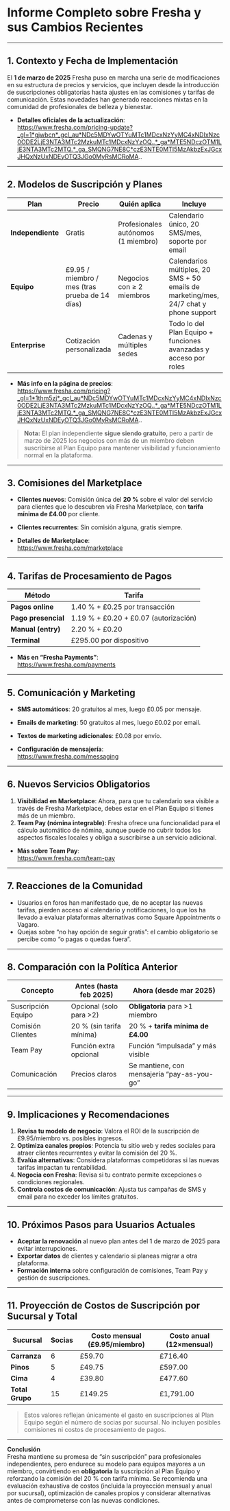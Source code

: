 # Informe Completo sobre Fresha y sus Cambios Recientes

---

## 1. Contexto y Fecha de Implementación  
El **1 de marzo de 2025** Fresha puso en marcha una serie de modificaciones en su estructura de precios y servicios, que incluyen desde la introducción de suscripciones obligatorias hasta ajustes en las comisiones y tarifas de comunicación. Estas novedades han generado reacciones mixtas en la comunidad de profesionales de belleza y bienestar.

- **Detalles oficiales de la actualización**:  
  https://www.fresha.com/pricing-update?_gl=1*gjwbcn*_gcl_au*NDc5MDYwOTYuMTc1MDcxNzYyMC4xNDIxNzc0ODE2LjE3NTA3MTc2MzkuMTc1MDcxNzYzOQ..*_ga*MTE5NDczOTM1LjE3NTA3MTc2MTQ.*_ga_SMQNG7NE8C*czE3NTE0MTI5MzAkbzExJGcxJHQxNzUxNDEyOTQ3JGo0MyRsMCRoMA..

---

## 2. Modelos de Suscripción y Planes  

| Plan              | Precio                           | Quién aplica                                | Incluye                                                         |
|-------------------|----------------------------------|----------------------------------------------|-----------------------------------------------------------------|
| **Independiente** | Gratis                            | Profesionales autónomos (1 miembro)          | Calendario único, 20 SMS/mes, soporte por email                  |
| **Equipo**        | £9.95 / miembro / mes (tras prueba de 14 días) | Negocios con ≥ 2 miembros                    | Calendarios múltiples, 20 SMS + 50 emails de marketing/mes, 24/7 chat y phone support |
| **Enterprise**    | Cotización personalizada          | Cadenas y múltiples sedes                    | Todo lo del Plan Equipo + funciones avanzadas y acceso por roles |

- **Más info en la página de precios**:  
  https://www.fresha.com/pricing?_gl=1*1thm5zj*_gcl_au*NDc5MDYwOTYuMTc1MDcxNzYyMC4xNDIxNzc0ODE2LjE3NTA3MTc2MzkuMTc1MDcxNzYzOQ..*_ga*MTE5NDczOTM1LjE3NTA3MTc2MTQ.*_ga_SMQNG7NE8C*czE3NTE0MTI5MzAkbzExJGcxJHQxNzUxNDEyOTQ3JGo0MyRsMCRoMA..

> **Nota:** El plan independiente **sigue siendo gratuito**, pero a partir de marzo de 2025 los negocios con más de un miembro deben suscribirse al Plan Equipo para mantener visibilidad y funcionamiento normal en la plataforma.

---

## 3. Comisiones del Marketplace  

- **Clientes nuevos**: Comisión única del **20 %** sobre el valor del servicio para clientes que lo descubren vía Fresha Marketplace, con **tarifa mínima de £4.00** por cliente.  
- **Clientes recurrentes**: Sin comisión alguna, gratis siempre.  

- **Detalles de Marketplace**:  
  https://www.fresha.com/marketplace

---

## 4. Tarifas de Procesamiento de Pagos  

| Método               | Tarifa                               |
|----------------------|--------------------------------------|
| **Pagos online**     | 1.40 % + £0.25 por transacción       |
| **Pago presencial**  | 1.19 % + £0.20 + £0.07 (autorización)|
| **Manual (entry)**   | 2.20 % + £0.20                       |
| **Terminal**         | £295.00 por dispositivo              |

- **Más en “Fresha Payments”**:  
  https://www.fresha.com/payments

---

## 5. Comunicación y Marketing  

- **SMS automáticos**: 20 gratuitos al mes, luego £0.05 por mensaje.  
- **Emails de marketing**: 50 gratuitos al mes, luego £0.02 por email.  
- **Textos de marketing adicionales**: £0.08 por envío.  

- **Configuración de mensajería**:  
  https://www.fresha.com/messaging

---

## 6. Nuevos Servicios Obligatorios  

1. **Visibilidad en Marketplace**: Ahora, para que tu calendario sea visible a través de Fresha Marketplace, debes estar en el Plan Equipo si tienes más de un miembro.  
2. **Team Pay (nómina integrable)**: Fresha ofrece una funcionalidad para el cálculo automático de nómina, aunque puede no cubrir todos los aspectos fiscales locales y obliga a suscribirse a un servicio adicional.

- **Más sobre Team Pay**:  
  https://www.fresha.com/team-pay

---

## 7. Reacciones de la Comunidad  

- Usuarios en foros han manifestado que, de no aceptar las nuevas tarifas, pierden acceso al calendario y notificaciones, lo que los ha llevado a evaluar plataformas alternativas como Square Appointments o Vagaro.  
- Quejas sobre “no hay opción de seguir gratis”: el cambio obligatorio se percibe como “o pagas o quedas fuera”.

---

## 8. Comparación con la Política Anterior  

| Concepto             | Antes (hasta feb 2025)     | Ahora (desde mar 2025)               |
|----------------------|---------------------------|---------------------------------------|
| Suscripción Equipo   | Opcional (solo para >2)   | **Obligatoria** para >1 miembro       |
| Comisión Clientes    | 20 % (sin tarifa mínima)  | 20 % + **tarifa mínima de £4.00**     |
| Team Pay             | Función extra opcional    | Función “impulsada” y más visible     |
| Comunicación         | Precios claros            | Se mantiene, con mensajería “pay-as-you-go” |

---

## 9. Implicaciones y Recomendaciones  

1. **Revisa tu modelo de negocio**: Valora el ROI de la suscripción de £9.95/miembro vs. posibles ingresos.  
2. **Optimiza canales propios**: Potencia tu sitio web y redes sociales para atraer clientes recurrentes y evitar la comisión del 20 %.  
3. **Evalúa alternativas**: Considera plataformas competidoras si las nuevas tarifas impactan tu rentabilidad.  
4. **Negocia con Fresha**: Revisa si tu contrato permite excepciones o condiciones regionales.  
5. **Controla costos de comunicación**: Ajusta tus campañas de SMS y email para no exceder los límites gratuitos.

---

## 10. Próximos Pasos para Usuarios Actuales  

- **Aceptar la renovación** al nuevo plan antes del 1 de marzo de 2025 para evitar interrupciones.  
- **Exportar datos** de clientes y calendario si planeas migrar a otra plataforma.  
- **Formación interna** sobre configuración de comisiones, Team Pay y gestión de suscripciones.

---

## 11. Proyección de Costos de Suscripción por Sucursal y Total

| Sucursal   | Socias | Costo mensual (£9.95/miembro) | Costo anual (12×mensual) |
|------------|--------|-------------------------------|--------------------------|
| **Carranza** | 6      | £59.70                        | £716.40                  |
| **Pinos**    | 5      | £49.75                        | £597.00                  |
| **Cima**     | 4      | £39.80                        | £477.60                  |
| **Total Grupo** | 15     | £149.25                       | £1,791.00                |

> Estos valores reflejan únicamente el gasto en suscripciones al Plan Equipo según el número de socias por sucursal. No incluyen posibles comisiones ni costos de procesamiento de pagos.

---

**Conclusión**  
Fresha mantiene su promesa de “sin suscripción” para profesionales independientes, pero endurece su modelo para equipos mayores a un miembro, convirtiendo en **obligatoria** la suscripción al Plan Equipo y reforzando la comisión del 20 % con tarifa mínima. Se recomienda una evaluación exhaustiva de costos (incluida la proyección mensual y anual por sucursal), optimización de canales propios y considerar alternativas antes de comprometerse con las nuevas condiciones.  
